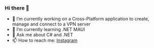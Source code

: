 ### Hi there 👋

- 🔭 I’m currently working on a Cross-Platform application to create, manage and connect to a VPN server
- 🌱 I’m currently learning .NET MAUI
- 💬 Ask me about C# and .NET
- 📫 How to reach me: [Instagram](https://www.instagram.com/mohsenhnsj/)

<!--
**MohsenHNSJ/MohsenHNSJ** is a ✨ _special_ ✨ repository because its `README.md` (this file) appears on your GitHub profile.

Here are some ideas to get you started:

- 🔭 I’m currently working on 
- 🌱 I’m currently learning ...
- 👯 I’m looking to collaborate on ...
- 🤔 I’m looking for help with ...
- 💬 Ask me about ...
- 📫 How to reach me: ...
- 😄 Pronouns: ...
- ⚡ Fun fact: ...
-->
